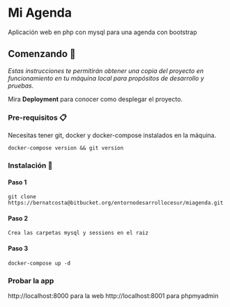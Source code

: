 # Mi Agenda

Aplicación web en php con mysql para una agenda con bootstrap 

## Comenzando 🚀

_Estas instrucciones te permitirán obtener una copia del proyecto en funcionamiento en tu máquina local para propósitos de desarrollo y pruebas._

Mira **Deployment** para conocer como desplegar el proyecto.


### Pre-requisitos 📋

Necesitas tener git, docker y docker-compose instalados en la máquina.
```
docker-compose version && git version
```

### Instalación 🔧

#### Paso 1
```
git clone https://bernatcosta@bitbucket.org/entornodesarrollocesur/miagenda.git
```

#### Paso 2
```
Crea las carpetas mysql y sessions en el raiz
```

#### Paso 3
```
docker-compose up -d
```

### Probar la app

http://localhost:8000 para la web
http://localhost:8001 para phpmyadmin